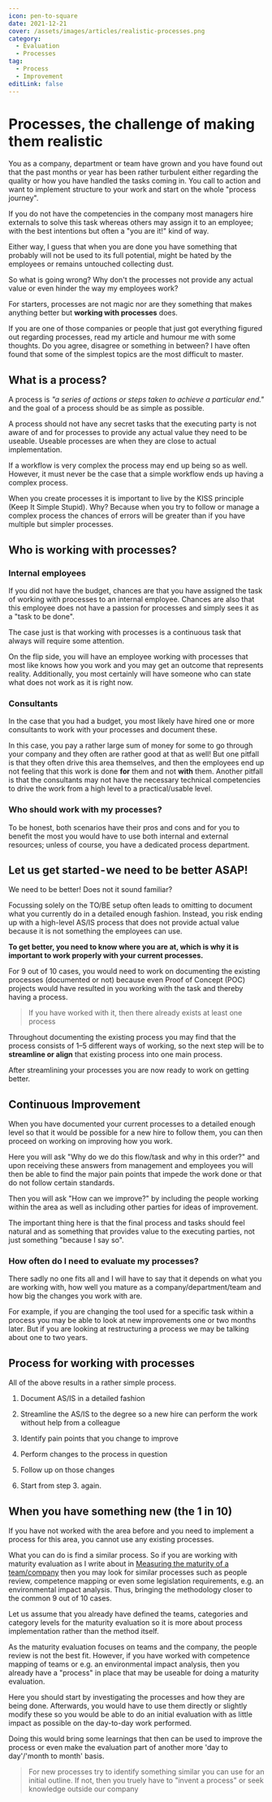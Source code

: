 ```yaml
---
icon: pen-to-square
date: 2021-12-21
cover: /assets/images/articles/realistic-processes.png
category:
  - Evaluation
  - Processes
tag:
  - Process
  - Improvement
editLink: false
---
```


# Processes, the challenge of making them realistic

You as a company, department or team have grown and you have found out that the past months or year has been rather turbulent either regarding the quality or how you have handled the tasks coming in. You call to action and want to implement structure to your work and start on the whole "process journey".

If you do not have the competencies in the company most managers hire externals to solve this task whereas others may assign it to an employee; with the best intentions but often a "you are it!" kind of way.

Either way, I guess that when you are done you have something that probably will not be used to its full potential, might be hated by the employees or remains untouched collecting dust.

So what is going wrong? Why don't the processes not provide any actual value or even hinder the way my employees work?

For starters, processes are not magic nor are they something that makes anything better but **working with processes** does.

If you are one of those companies or people that just got everything figured out regarding processes, read my article and humour me with some thoughts. Do you agree, disagree or something in between? I have often found that some of the simplest topics are the most difficult to master.

## What is a process?
A process is _"a series of actions or steps taken to achieve a particular end."_ and the goal of a process should be as simple as possible.

A process should not have any secret tasks that the executing party is not aware of and for processes to provide any actual value they need to be useable. Useable processes are when they are close to actual implementation.

If a workflow is very complex the process may end up being so as well. However, it must never be the case that a simple workflow ends up having a complex process.

When you create processes it is important to live by the KISS principle (Keep It Simple Stupid). Why? Because when you try to follow or manage a complex process the chances of errors will be greater than if you have multiple but simpler processes.

## Who is working with processes?

### Internal employees

If you did not have the budget, chances are that you have assigned the task of working with processes to an internal employee. Chances are also that this employee does not have a passion for processes and simply sees it as a "task to be done".

The case just is that working with processes is a continuous task that always will require some attention.

On the flip side, you will have an employee working with processes that most like knows how you work and you may get an outcome that represents reality. Additionally, you most certainly will have someone who can state what does not work as it is right now.

### Consultants

In the case that you had a budget, you most likely have hired one or more consultants to work with your processes and document these.

In this case, you pay a rather large sum of money for some to go through your company and they often are rather good at that as well! But one pitfall is that they often drive this area themselves, and then the employees end up not feeling that this work is done **for** them and not **with** them. Another pitfall is that the consultants may not have the necessary technical competencies to drive the work from a high level to a practical/usable level.

### Who should work with my processes?

To be honest, both scenarios have their pros and cons and for you to benefit the most you would have to use both internal and external resources; unless of course, you have a dedicated process department.

## Let us get started - we need to be better ASAP!

We need to be better! Does not it sound familiar?

Focussing solely on the TO/BE setup often leads to omitting to document what you currently do in a detailed enough fashion. Instead, you risk ending up with a high-level AS/IS process that does not provide actual value because it is not something the employees can use.

**To get better, you need to know where you are at, which is why it is important to work properly with your current processes.**

For 9 out of 10 cases, you would need to work on documenting the existing processes (documented or not) because even Proof of Concept (POC) projects would have resulted in you working with the task and thereby having a process.

> If you have worked with it, then there already exists at least one process

Throughout documenting the existing process you may find that the process consists of 1–5 different ways of working, so the next step will be to **streamline or align** that existing process into one main process.

After streamlining your processes you are now ready to work on getting better.

## Continuous Improvement

When you have documented your current processes to a detailed enough level so that it would be possible for a new hire to follow them, you can then proceed on working on improving how you work.

Here you will ask "Why do we do this flow/task and why in this order?" and upon receiving these answers from management and employees you will then be able to find the major pain points that impede the work done or that do not follow certain standards.

Then you will ask "How can we improve?" by including the people working within the area as well as including other parties for ideas of improvement.

The important thing here is that the final process and tasks should feel natural and as something that provides value to the executing parties, not just something "because I say so".

### How often do I need to evaluate my processes?

There sadly no one fits all and I will have to say that it depends on what you are working with, how well you mature as a company/department/team and how big the changes you work with are.

For example, if you are changing the tool used for a specific task within a process you may be able to look at new improvements one or two months later. But if you are looking at restructuring a process we may be talking about one to two years.

## Process for working with processes

All of the above results in a rather simple process.

1. Document AS/IS in a detailed fashion

2. Streamline the AS/IS to the degree so a new hire can perform the work without help from a colleague

3. Identify pain points that you change to improve

4. Perform changes to the process in question

5. Follow up on those changes

6. Start from step 3. again.

## When you have something new (the 1 in 10)

If you have not worked with the area before and you need to implement a process for this area, you cannot use any existing processes.

What you can do is find a similar process. So if you are working with maturity evaluation as I write about in [Measuring the maturity of a team/company](./measuring-maturity-teamcompany.md) then you may look for similar processes such as people review, competence mapping or even some legislation requirements, e.g. an environmental impact analysis. Thus, bringing the methodology closer to the common 9 out of 10 cases.

Let us assume that you already have defined the teams, categories and category levels for the maturity evaluation so it is more about process implementation rather than the method itself.

As the maturity evaluation focuses on teams and the company, the people review is not the best fit. However, if you have worked with competence mapping of teams or e.g. an environmental impact analysis, then you already have a "process" in place that may be useable for doing a maturity evaluation.

Here you should start by investigating the processes and how they are being done. Afterwards, you would have to use them directly or slightly modify these so you would be able to do an initial evaluation with as little impact as possible on the day-to-day work performed.

Doing this would bring some learnings that then can be used to improve the process or even make the evaluation part of another more 'day to day'/'month to month' basis.

> For new processes try to identify something similar you can use for an initial outline. If not, then you truely have to "invent a process" or seek knowledge outside our company